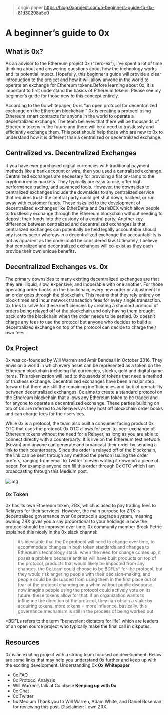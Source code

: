 > origin paper https://blog.0xproject.com/a-beginners-guide-to-0x-81d30298a5e0

# A beginner’s guide to 0x

## What is 0x?

As an advisor to the Ethereum project 0x (“zero-ex”), I’ve spent a lot of time thinking about and answering questions about how the technology works and its potential impact. Hopefully, this beginner’s guide will provide a clear introduction to the project and how it will allow anyone in the world to operate an exchange for Ethereum tokens.Before learning about 0x, it is important to first understand the basics of Ethereum tokens. Please see my beginner’s guide for those new to this concept entirely.

According to the 0x whitepaper, 0x is “an open protocol for decentralized exchange on the Ethereum blockchain.” 0x is creating a protocol using Ethereum smart contracts for anyone in the world to operate a decentralized exchange. The team believes that there will be thousands of Ethereum tokens in the future and there will be a need to trustlessly and efficiently exchange them. This post should help those who are new to 0x to understand how it is different than a centralized or decentralized exchange.

## Centralized vs. Decentralized Exchanges

If you have ever purchased digital currencies with traditional payment methods like a bank account or wire, then you used a centralized exchange. Centralized exchanges are necessary for providing a fiat on-ramp to the cryptocurrency markets.
They typically are easy to use, offer high performance trading, and advanced tools. However, the downsides to centralized exchanges include the downsides to any centralized service that requires trust: the central party could get shut down, hacked, or run away with customer funds. These risks led to the development of decentralized exchanges like EtherDelta and OasisDEX which allow people to trustlessly exchange through the Ethereum blockchain without needing to deposit their funds into the custody of a central party. Another key difference between centralized and decentralized exchanges is that centralized exchanges can potentially be held legally accountable should any issues occur whereas in a decentralized exchange the accountability is not as apparent as the code could be considered law. Ultimately, I believe that centralized and decentralized exchanges will co-exist as they each provide their own unique benefits.

## Decentralized Exchanges vs. 0x

The primary downsides to many existing decentralized exchanges are that they are illiquid, slow, expensive, and inoperable with one another. For those operating order books on the blockchain, every new order or adjustment to an order goes through the blockchain. This means that they rely entirely on block times and incur network transaction fees for every single transaction. 0x tries to solve for these inefficiencies by creating a standard protocol of orders being relayed off of the blockchain and only having them brought back onto the blockchain when the order needs to be settled. 0x doesn’t charge any fees to use the protocol but anyone who decides to build a decentralized exchange on top of the protocol can decide to charge their own fees.

## 0x Project

0x was co-founded by Will Warren and Amir Bandeali in October 2016. They envision a world in which every asset can be represented as a token on the Ethereum blockchain including fiat currencies, stocks, gold and digital game items. This tokenization will lead to thousands of tokens that need a method of trustless exchange. Decentralized exchanges have been a major step forward but there are still the remaining inefficiencies and lack of operability between decentralized exchanges. 0x aims to create a standard protocol on the Ethereum blockchain that allows any Ethereum token to be traded and for anyone to operate a decentralized exchange. These parties building on top of 0x are referred to as Relayers as they host off blockchain order books and can charge fees for their services.

While 0x is a protocol, the team also built a consumer facing product 0x OTC that uses the protocol. 0x OTC allows for peer-to-peer exchange of Ethereum tokens without the need for a Relayer, as long as you are able to connect directly with a counterparty. It is live on the Ethereum test network (Kovan) and anyone can generate and broadcast their order by sending a link to their counterparty. Since the order is relayed off of the blockchain, the link can be sent through any method the person issuing the order prefers, ranging from email to Twitter to even writing it down on a piece of paper. For example anyone can fill this order through 0x OTC which I am broadcasting through this Medium post.

![img](https://miro.medium.com/max/2132/1*3jVbysAGgCzmzlffW2qiiA.gif)

### 0x Token

0x has its own Ethereum token, ZRX, which is used to pay trading fees to Relayers for their services. However, the main purpose for ZRX is decentralized governance over 0x protocol’s upgrade system, meaning owning ZRX gives you a say proportional to your holdings in how the protocol should be improved over time. 0x community member Brock Petrie explained this nicely in the 0x slack channel:

> it’s inevitable that the 0x protocol will need to change over time, to accommodate changes in both token standards and changes to Ethereum’s technology stack. when the need for change comes up, it poses a problem because entities will have built products on top of the protocol, products that would likely be impacted from any changes. the 0x team could choose to be BDFLs\* for the protocol, but they would risk angering people with their decision-making, and people could be dissuaded from using them in the first place out of fear of the protocol changing on a whim without public discourse. now imagine people using the protocol could actively vote on its future. these tokens allow for that. if an organization wants to influence the direction of the protocol, they can obtain a stake by acquiring tokens. more tokens = more influence, basically. this governance mechanism is still in the process of being worked out

\*BDFLs refers to the term “benevolent dictators for life” which are leaders of an open source project who typically make the final call in disputes.

## Resources

0x is an exciting project with a strong team focused on development. Below are some links that may help you understand 0x further and keep up with the exciting development.
Understanding 0x
**0x Whitepaper**

- 0x FAQ
- 0x Protocol Analysis
- Will Warren’s talk at Coinbase
  **Keeping up with 0x**
- 0x Chat
- 0x Twitter
- 0x Medium
  Thank you to Will Warren, Adam White, and Daniel Roseman for reviewing this post.
  Disclaimer: I own ZRX.
